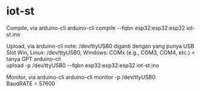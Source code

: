 # iot-st

Compile, via arduino-cli
arduino-cli compile --fqbn esp32:esp32:esp32 iot-st.ino     

Upload, via arduino-cli
note: /dev/ttyUSB0 diganti dengan yang punya USB Slot Win, Linux: /dev/ttyUSB0, Windows: COMx (e.g., COM3, COM4, etc.) < tanya GPT
arduino-cli <br>upload -p /dev/ttyUSB0 --fqbn esp32:esp32:esp32 iot-st.ino                                                       

Monitor, via arduino-cli
arduino-cli monitor -p /dev/ttyUSB0  
BaudRATE = 57600

